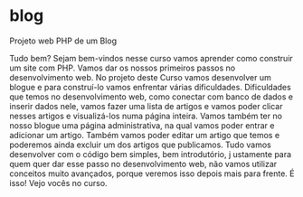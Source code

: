 # blog
Projeto web PHP de um Blog

Tudo bem? Sejam bem-vindos nesse curso vamos aprender como construir um site com PHP. 
Vamos dar os nossos primeiros passos no desenvolvimento web. 
No projeto deste Curso vamos desenvolver um blogue e para construí-lo vamos enfrentar várias dificuldades.
Dificuldades que temos no desenvolvimento web, como conectar com banco de dados e inserir dados nele, 
vamos fazer uma lista de artigos e vamos poder clicar nesses artigos e visualizá-los numa página inteira.
Vamos também ter no nosso blogue uma página administrativa, na qual vamos poder entrar e adicionar um artigo. 
Também vamos poder editar um artigo que temos e poderemos ainda excluir um dos artigos que publicamos.
Tudo vamos desenvolver com o código bem simples, bem introdutório, j
ustamente para quem quer dar esse passo no desenvolvimento web, 
não vamos utilizar conceitos muito avançados, 
porque veremos isso depois mais para frente. É isso! Vejo vocês no curso.
